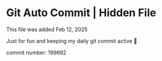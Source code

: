 # Git Auto Commit | Hidden File

This file was added Feb 12, 2025

Just for fun and keeping my daily git commit active 🤪

commit number: 199692
